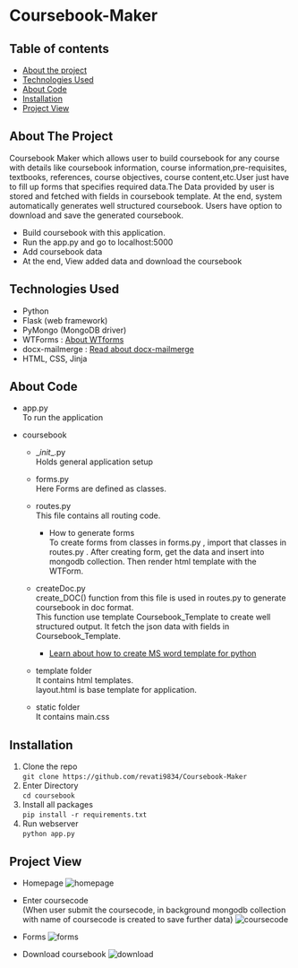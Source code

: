 # Coursebook-Maker

## Table of contents
* [About the project](#about-the-project)
* [Technologies Used](#technologies-used)
* [About Code](#about-code)
* [Installation](#installation)
* [Project View](#project-view)

## About The Project
Coursebook Maker which allows user to build coursebook for any course with details like coursebook information, course information,pre-requisites, textbooks, references, course objectives, course content,etc.User just have to fill up forms that specifies required data.The Data provided by user is stored and fetched with fields in coursebook template. At the end, system automatically generates well structured coursebook. Users have option to download and save the generated coursebook.
  
- Build coursebook with this application.
- Run the app.py and go to localhost:5000
- Add coursebook data
- At the end, View added data and download the coursebook

## Technologies Used
- Python
- Flask (web framework)
- PyMongo (MongoDB driver)
- WTForms : [About WTforms](https://flask.palletsprojects.com/en/2.0.x/patterns/wtforms/)
- docx-mailmerge : [Read about docx-mailmerge](https://pbpython.com/python-word-template.html)
- HTML, CSS, Jinja

## About Code
- app.py\
  To run the application
  
- coursebook
  - \__init__.py \
    Holds general application setup

  - forms.py\
    Here Forms are defined as classes.

  - routes.py\
    This file contains all routing code.
    - How to generate forms\
      To create forms from classes in forms.py , import that classes in routes.py .
      After creating form, get the data and insert into mongodb collection. Then render html template with the WTForm.

  - createDoc.py \
    create_DOC() function from this file is used in routes.py to generate coursebook in doc format.\
    This function use template Coursebook_Template to create well structured output.
    It fetch the json data with fields in Coursebook_Template. 
    - [Learn about how to create MS word template for python](https://pbpython.com/python-word-template.html)

   - template folder \
      It contains html templates.\
      layout.html is base template for application.

   - static folder\
      It contains main.css

## Installation
1. Clone the repo\
  `git clone https://github.com/revati9834/Coursebook-Maker`
2. Enter Directory\
  `cd coursebook`
3. Install all packages\
  `pip install -r requirements.txt`
4. Run webserver\
  `python app.py`

## Project View
- Homepage
 ![homepage](https://github.com/revati9834/Coursebook-Maker/blob/main/Screenshots/homepage.PNG)
 
- Enter coursecode   
  (When user submit the coursecode, in background mongodb collection with name of coursecode is created to save further data)
  ![coursecode](https://github.com/revati9834/Coursebook-Maker/blob/main/Screenshots/coursecode.PNG)
  
- Forms
  ![forms](https://github.com/revati9834/Coursebook-Maker/blob/main/Screenshots/form1.PNG)
  
- Download coursebook
  ![download](https://github.com/revati9834/Coursebook-Maker/blob/main/Screenshots/download.PNG)

